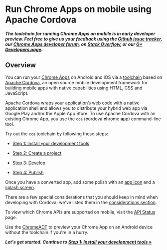 # Run Chrome Apps on mobile using Apache Cordova
_**The toolchain for running Chrome Apps on mobile is in early developer preview. Feel free to give us your feedback using the [Github issue tracker](https://github.com/MobileChromeApps/mobile-chrome-apps/issues), our [Chrome Apps developer forum](http://groups.google.com/a/chromium.org/group/chromium-apps/topics)</a>, on [Stack Overflow](http://stackoverflow.com/questions/tagged/google-chrome-app), or our [G+ Developers page](https://plus.google.com/+GoogleChromeDevelopers/).**_

## Overview

You can run your [Chrome Apps](http://developer.chrome.com/apps) on Android and iOS via a [toolchain](//github.com/MobileChromeApps/mobile-chrome-apps) based on [Apache Cordova](http://cordova.apache.org), an open source mobile development framework for building mobile apps with native capabilities using HTML, CSS and JavaScript.

Apache Cordova wraps your application’s web code with a native application shell and allows you to distribute your hybrid web app via Google Play and/or the Apple App Store. To use Apache Cordova with an existing Chrome App, you use the `cca` (**c**ordova **c**hrome **a**pp) command-line tool.

Try out the `cca` toolchain by following these steps:

* [Step 1: Install your development tools](docs/Installation.md)

* [Step 2: Create a project](docs/GettingStarted.md#step-2-create-a-project)

* [Step 3: Develop](docs/GettingStarted.md#step-3-develop)

* [Step 4: Publish](docs/Publish.md)

Once you have a converted app, add some polish with an [app icon](docs/NextSteps.md#icons) and a [splash screen](docs/NextSteps.md#splash-screens).

There are a few special considerations that you should keep in mind when developing with Cordova; we've listed them in the [considerations section](docs/CordovaConsiderations.md).

To view which Chrome APIs are supported on mobile, visit the [API Status](docs/APIStatus.md) page.

Use the [ChromeADT](docs/ChromeADT.md) to preview your Chrome App on an Android device without the toolchain if you're in a hurry.

_**Let's get started. Continue to [Step 1: Install your development tools &raquo;](docs/Installation.md)**_
